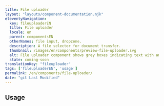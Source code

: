 ```yaml
---
title: File uploader
layout: "layouts/component-documentation.njk"
eleventyNavigation:
  key: fileuploaderEN
  title: File uploader
  locale: en
  parent: componentsEN
  otherNames: file input, dropzone.
  description: A file selector for document transfer.
  thumbnail: /images/en/components/preview-file-uploader.svg
  alt: File uploader component shows grey boxes indicating text with an upload a file button, below is an uploaded file and a red remove button to remove the uploaded file.
  state: coming-soon
translationKey: "fileuploader"
tags: ['fileuploaderEN', 'usage']
permalink: /en/components/file-uploader/
date: "git Last Modified"
---
```


## Usage